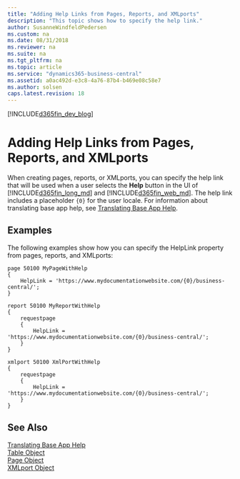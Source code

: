 ```yaml
---
title: "Adding Help Links from Pages, Reports, and XMLports"
description: "This topic shows how to specify the help link."
author: SusanneWindfeldPedersen
ms.custom: na
ms.date: 08/31/2018
ms.reviewer: na
ms.suite: na
ms.tgt_pltfrm: na
ms.topic: article
ms.service: "dynamics365-business-central"
ms.assetid: a0ac492d-e3c8-4a76-87b4-b469e08c58e7
ms.author: solsen
caps.latest.revision: 18
---
```


[!INCLUDE[d365fin_dev_blog](includes/d365fin_dev_blog.md)]

# Adding Help Links from Pages, Reports, and XMLports 
When creating pages, reports, or XMLports, you can specify the help link that will be used when a user selects the **Help** button in the UI of [!INCLUDE[d365fin_long_md](includes/d365fin_long_md.md)] and [!INCLUDE[d365fin_web_md](includes/d365fin_web_md.md)]. The help link includes a placeholder `{0}` for the user locale. For information about translating base app help, see [Translating Base App Help](devenv-translate-base-app-help.md). 


## Examples 
The following examples show how you can specify the HelpLink property from pages, reports, and XMLports: 

``` 
page 50100 MyPageWithHelp
{
    HelpLink = 'https://www.mydocumentationwebsite.com/{0}/business-central/';
}
```

``` 
report 50100 MyReportWithHelp
{
    requestpage
    {
        HelpLink = 'https://www.mydocumentationwebsite.com/{0}/business-central/';
    }
}
```

```
xmlport 50100 XmlPortWithHelp
{
    requestpage
    {
        HelpLink = 'https://www.mydocumentationwebsite.com/{0}/business-central/';
    }
}
```

## See Also
[Translating Base App Help](devenv-translate-base-app-help.md)  
[Table Object](devenv-table-object.md)  
[Page Object](devenv-page-object.md)  
[XMLport Object](devenv-xmlport-object.md)  